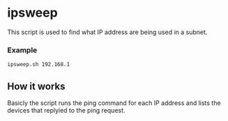# ipsweep

This script is used to find what IP address are being used in a subnet.

### Example
```bash
ipsweep.sh 192.168.1
```

## How it works
Basicly the script runs the ping command for each IP address and lists the devices that replyied to the ping request.
